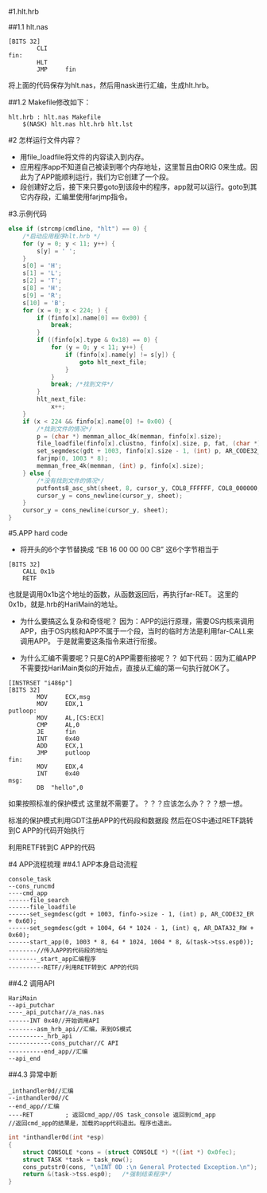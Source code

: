 #1.hlt.hrb

##1.1 hlt.nas

```
[BITS 32]
        CLI
fin:
        HLT
        JMP     fin
```

将上面的代码保存为hlt.nas，然后用nask进行汇编，生成hlt.hrb。

##1.2 Makefile修改如下：

```
hlt.hrb : hlt.nas Makefile
    $(NASK) hlt.nas hlt.hrb hlt.lst
```

#2 怎样运行文件内容？
* 用file_loadfile将文件的内容读入到内存。
* 应用程序app不知道自己被读到哪个内存地址，这里暂且由ORIG 0来生成。因此为了APP能顺利运行，我们为它创建了一个段。
*  段创建好之后，接下来只要goto到该段中的程序，app就可以运行。goto到其它内存段，汇编里使用farjmp指令。

#3.示例代码

```cpp
else if (strcmp(cmdline, "hlt") == 0) {
    /*启动应用程序hlt.hrb */
    for (y = 0; y < 11; y++) {
        s[y] = ' ';
    }
    s[0] = 'H';
    s[1] = 'L';
    s[2] = 'T';
    s[8] = 'H';
    s[9] = 'R';
    s[10] = 'B';
    for (x = 0; x < 224; ) {
        if (finfo[x].name[0] == 0x00) {
            break;
        }
        if ((finfo[x].type & 0x18) == 0) {
            for (y = 0; y < 11; y++) {
                if (finfo[x].name[y] != s[y]) {
                    goto hlt_next_file;
                }
            }
            break; /*找到文件*/
        }
        hlt_next_file:
            x++;
    }
    if (x < 224 && finfo[x].name[0] != 0x00) {
        /*找到文件的情况*/
        p = (char *) memman_alloc_4k(memman, finfo[x].size);
        file_loadfile(finfo[x].clustno, finfo[x].size, p, fat, (char *) (ADR_DISKIMG + 0x003e00));
        set_segmdesc(gdt + 1003, finfo[x].size - 1, (int) p, AR_CODE32_ER);
        farjmp(0, 1003 * 8);
        memman_free_4k(memman, (int) p, finfo[x].size);
    } else {
        /*没有找到文件的情况*/
        putfonts8_asc_sht(sheet, 8, cursor_y, COL8_FFFFFF, COL8_000000, "File not found.", 15);
        cursor_y = cons_newline(cursor_y, sheet);
    }
    cursor_y = cons_newline(cursor_y, sheet);
}
```

#5.APP hard code
* 将开头的6个字节替换成 “EB 16 00 00 00 CB”
这6个字节相当于

```
[BITS 32]
	CALL 0x1b
	RETF
```

也就是调用0x1b这个地址的函数，从函数返回后，再执行far-RET。
这里的0x1b，就是.hrb的HariMain的地址。

* 为什么要搞这么复杂和奇怪呢？
因为：APP的运行原理，需要OS内核来调用APP，由于OS内核和APP不属于一个段，当时的临时方法是利用far-CALL来调用APP。
于是就需要这条指令来进行衔接。

* 为什么汇编不需要呢？只是C的APP需要衔接呢？？
如下代码：因为汇编APP不需要找HariMain类似的开始点，直接从汇编的第一句执行就OK了。
```
[INSTRSET "i486p"]
[BITS 32]
        MOV     ECX,msg
        MOV     EDX,1
putloop:
        MOV     AL,[CS:ECX]
        CMP     AL,0
        JE      fin
        INT     0x40
        ADD     ECX,1
        JMP     putloop
fin:
        MOV     EDX,4
        INT     0x40
msg:
        DB  "hello",0
```

如果按照标准的保护模式
这里就不需要了。？？？应该怎么办？？？想一想。

标准的保护模式利用GDT注册APP的代码段和数据段
然后在OS中通过RETF跳转到C APP的代码开始执行

利用RETF转到C APP的代码

#4 APP流程梳理
##4.1 APP本身启动流程
```
console_task
--cons_runcmd
----cmd_app
------file_search
------file_loadfile
------set_segmdesc(gdt + 1003, finfo->size - 1, (int) p, AR_CODE32_ER + 0x60);
------set_segmdesc(gdt + 1004, 64 * 1024 - 1, (int) q, AR_DATA32_RW + 0x60);
------start_app(0, 1003 * 8, 64 * 1024, 1004 * 8, &(task->tss.esp0));
--------//传入APP的代码段的地址
--------_start_app汇编程序
----------RETF//利用RETF转到C APP的代码
```
##4.2 调用API
```
HariMain
--api_putchar
----_api_putchar//a_nas.nas
------INT 0x40//开始调用API
--------asm_hrb_api//汇编，来到OS模式
----------_hrb_api
------------cons_putchar//C API
----------end_app//汇编
--api_end
```
##4.3 异常中断
```
_inthandler0d//汇编
--inthandler0d//C
--end_app//汇编
----RET         ; 返回cmd_app//OS task_console 返回到cmd_app
//返回cmd_app的结果是，加载的app代码退出。程序也退出。
```

```cpp
int *inthandler0d(int *esp)
{
    struct CONSOLE *cons = (struct CONSOLE *) *((int *) 0x0fec);
    struct TASK *task = task_now();
    cons_putstr0(cons, "\nINT 0D :\n General Protected Exception.\n");
    return &(task->tss.esp0);   /*强制结束程序*/
}
```